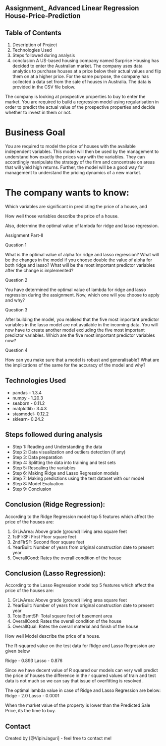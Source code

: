 ## Assignment_ Advanced Linear Regression House-Price-Prediction
## Table of Contents
1. Description of Project
2. Technologies Used
3. Steps followed during analysis
4. conclusion
A US-based housing company named Surprise Housing has decided to enter the Australian market. The company uses data analytics to purchase houses at a price below their actual values and flip them on at a higher price. For the same purpose, the company has collected a data set from the sale of houses in Australia. The data is provided in the CSV file below.

 

The company is looking at prospective properties to buy to enter the market. You are required to build a regression model using regularisation in order to predict the actual value of the prospective properties and decide whether to invest in them or not.

 # Business Goal 

You are required to model the price of houses with the available independent variables. This model will then be used by the management to understand how exactly the prices vary with the variables. They can accordingly manipulate the strategy of the firm and concentrate on areas that will yield high returns. Further, the model will be a good way for management to understand the pricing dynamics of a new market.

# The company wants to know:

Which variables are significant in predicting the price of a house, and

How well those variables describe the price of a house.

 

Also, determine the optimal value of lambda for ridge and lasso regression.


Assignment Part-II

Question 1

What is the optimal value of alpha for ridge and lasso regression? What will be the changes in the model if you choose double the value of alpha for both ridge and lasso? What will be the most important predictor variables after the change is implemented?

 

Question 2

You have determined the optimal value of lambda for ridge and lasso regression during the assignment. Now, which one will you choose to apply and why?

 

Question 3

After building the model, you realised that the five most important predictor variables in the lasso model are not available in the incoming data. You will now have to create another model excluding the five most important predictor variables. Which are the five most important predictor variables now?

 

Question 4

How can you make sure that a model is robust and generalisable? What are the implications of the same for the accuracy of the model and why?

 



## Technologies Used
-  pandas - 1.3.4
-  numpy - 1.20.3
-  seaborn - 0.11.2
-  matplotlib : 3.4.3
-  stasmodel- 0.12.2
-  sklearn- 0.24.2

## Steps followed during analysis
-  Step 1: Reading and Understanding the data
-  Step 2: Data visualization and outliers detection (if any)
-  Step 3: Data preparation
-  Step 4: Splitting the data into training and test sets
-  Step 5: Rescaling the variables
-  Step 6: Making Ridge and Lasso Regression models
-  Step 7: Making predictions using the test dataset with our model
-  Step 8: Model Evaluation
-  Step 9: Conclusion

## Conclusion (Ridge Regression):

According to the Ridge Regression model top 5 features which affect the price of the houses are:
1. GrLivArea: Above grade (ground) living area square feet
2. 1stFlrSF: First Floor square feet
3. 2ndFlrSF: Second floor square feet
4. YearBuilt: Number of years from original construction date to present year
5. OverallCond: Rates the overall condition of the house

## Conclusion (Lasso Regression):
According to the Lasso Regression model top 5 features which affect the price of the houses are:
1. GrLivArea: Above grade (ground) living area square feet
2. YearBuilt: Number of years from original construction date to present year
3. TotalBsmtSF: Total square feet of basement area
4. OverallCond: Rates the overall condition of the house
5. OverallQual: Rates the overall material and finish of the house


How well Model describe the price of a house.

The R-squared value on the test data for Ridge and Lasso Regression are given below

 Ridge - 0.893
 Lasso - 0.876

Since we have decent value of R squared our models can very well predict the price of houses
the difference in the r squared values of train and test data is not much so we can say that issue of overfitting is resolved.

The optimal lambda value in case of Ridge and Lasso Regression are below:
Ridge - 2.0
Lasso - 0.0001 

When the market value of the property is lower than the Predicted Sale Price, its the time to buy.


## Contact
Created by [@VipinJaguri] - feel free to contact me!
